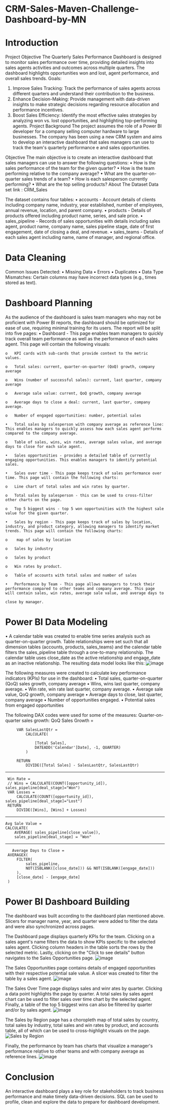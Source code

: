 # CRM-Sales-Maven-Challenge-Dashboard-by-MN 
# Introduction

Project Objective
The Quarterly Sales Performance Dashboard is designed to monitor sales performance over time, providing detailed insights into sales agents activities and outcomes across multiple quarters. The dashboard highlights opportunities won and lost, agent performance, and overall sales trends.
Goals:
1.	Improve Sales Tracking: Track the performance of sales agents across different quarters and understand their contribution to the business.
2.	Enhance Decision-Making: Provide management with data-driven insights to make strategic decisions regarding resource allocation and performance incentives.
3.	Boost Sales Efficiency: Identify the most effective sales strategies by analyzing won vs. lost opportunities, and highlighting top-performing agents.
Project Background
The project assumes the role of a Power BI developer for a company selling computer hardware to large businesses. The company has been using a new CRM system and aims to develop an interactive dashboard that sales managers can use to track the team's quarterly performance e and sales opportunities.

Objective
The main objective is to create an interactive dashboard that sales managers can use to answer the following questions:
•	How is the sales performance of the team for the given quarter?
•	How is the team performing relative to the company average?
•	What are the quarter-on-quarter sales trends of a team?
•	How is each salesperson currently performing?
•	What are the top selling products?
About The Dataset
Data set link : CRM_Sales
 
The dataset contains four tables:
•	accounts - Account details of clients including company name, industry, year established, number of employees, annual revenue, location, and parent company.
•	products - Details of products offered including product name, series, and sale price.
•	sales_pipeline - Records of sales opportunities with details including sales agent, product name, company name, sales pipeline stage, date of first engagement, date of closing a deal, and revenue.
•	sales_teams - Details of each sales agent including name, name of manager, and regional office.
# Data Cleaning 
Common Issues Detected:
  •	Missing Data
  •	Errors
  •	Duplicates
  •	Data Type Mismatches: Certain columns may have incorrect data types (e.g., times stored as text).


# Dashboard Planning
As the audience of the dashboard is sales team managers who may not be proficient with Power BI reports, the dashboard should be optimized for ease of use, requiring minimal training for its users.
The report will be split into five pages:
    •	Dashboard - This page enables team managers to quickly track overall team performance as well as the performance of each sales agent. This page will contain the following visuals:
    
    o	KPI cards with sub-cards that provide context to the metric values.
    
    o	Total sales: current, quarter-on-quarter (QoQ) growth, company average
    
    o	Wins (number of successful sales): current, last quarter, company average
    
    o	Average sale value: current, QoQ growth, company average
    
    o	Average days to close a deal: current, last quarter, company average.
    
    o	Number of engaged opportunities: number, potential sales
    
    •	Total sales by salesperson with company average as reference line: This enables managers to quickly assess how each sales agent performs compared to the company average.
    
    o	Table of sales, wins, win rates, average sales value, and average days to close for each sale agent.
    
    •	Sales opportunities - provides a detailed table of currently engaging opportunities. This enables managers to identify potential sales.
    
    •	Sales over time - This page keeps track of sales performance over time. This page will contain the following charts:
    
    o	Line chart of total sales and win rates by quarter.
    
    o	Total sales by salesperson - this can be used to cross-filter other charts on the page.
    
    o	Top 5 biggest wins - top 5 won opportunities with the highest sale value for the given quarter.
    
    •	Sales by region - This page keeps track of sales by location, industry, and product category, allowing managers to identify market trends. This page will contain the following charts:
    
    o	 map of sales by location
    
    o	Sales by industry
    
    o	Sales by product
    
    o	Win rates by product.
    
    o	Table of accounts with total sales and number of sales
    
    •	Performance by Team - This page allows managers to track their performance compared to other teams and company average. This page will contain sales, win rates, average sale value, and average days to 
    
    close by manager.
# Power BI Data Modeling
•	A calendar table was created to enable time series analysis such as quarter-on-quarter growth. Table relationships were set such that all dimension tables (accounts, products, sales_teams) and the calendar table filters the sales_pipeline table through a one-to-many relationship. The calendar table uses close_date as the active relationship and engage_date as an inactive relationship. The resulting data model looks like this:
![image](https://github.com/user-attachments/assets/5fa3a2dd-a366-4621-80f4-ef72571e78d4)

 
The following measures were created to calculate key performance indicators (KPIs) for use in the dashboard:
•	Total sales, quarter-on-quarter (QoQ) sales growth, company average
•	Wins, wins last quarter, company average.
•	Win rate, win rate last quarter, company average.
•	Average sale value, QoQ growth, company average
•	Average days to close, last quarter, company average
•	Number of opportunities engaged.
•	Potential sales from engaged opportunities

The following DAX codes were used for some of the measures:
Quarter-on-quarter sales growth:
         QoQ Sales Growth =
         
         VAR SalesLastQtr =
             CALCULATE(
             
                 [Total Sales],
                 DATEADD('Calendar'[Date], -1, QUARTER)
             )
             
         RETURN
             DIVIDE([Total Sales] - SalesLastQtr, SalesLastQtr)


------
     Win Rate =
     // Wins = CALCULATE(COUNT([opportunity_id]), sales_pipeline[deal_stage]="Won")
     VAR Losses =
         CALCULATE(COUNT([opportunity_id]), sales_pipeline[deal_stage]="Lost")
     RETURN
         DIVIDE([Wins], [Wins] + Losses)
----
    Avg Sale Value = 
    CALCULATE(
        AVERAGE( sales_pipeline[close_value]),
        sales_pipeline[deal_stage] = "Won"
        
  ------
       Average Days to Close = 
     AVERAGEX(
         FILTER(
             sales_pipeline,
             NOT(ISBLANK([close_date])) && NOT(ISBLANK([engage_date]))
         ),
         [close_date] - [engage_date]
     )


        



# Power BI Dashboard Building
The dashboard was built according to the dashboard plan mentioned above. Slicers for manager name, year, and quarter were added to filter the data and were also synchronized across pages.

The Dashboard page displays quarterly KPIs for the team. Clicking on a sales agent's name filters the data to show KPIs specific to the selected sales agent. Clicking column headers in the table sorts the rows by the selected metric. Lastly, clicking on the "Click to see details" button navigates to the Sales Opportunities page. 
![image](https://github.com/user-attachments/assets/5c530abf-6a24-492c-95ca-7d8fb00a1174)

The Sales Opportunities page contains details of engaged opportunities with their respective potential sale value. A slicer was created to filter the table by a sales agent.
![image](https://github.com/user-attachments/assets/84bb58b4-399b-4066-b9fd-8c37fc7f4954)

The Sales Over Time page displays sales and winr ates by quarter. Clicking a data point highlights the page by quarter. A total sales by sales agent chart can be used to filter sales over time chart by the selected agent. Finally, a table of the top 5 biggest wins can also be filtered by quarter and/or by sales agent.
![image](https://github.com/user-attachments/assets/58092354-176c-48a2-b208-9671a4757181)

 
The Sales by Region page has a choropleth map of total sales by country, total sales by industry, total sales and win rates by product, and accounts table, all of which can be used to cross-highlight visuals on the page.
![Sales by Region](https://github.com/user-attachments/assets/b1fd2615-ff29-4287-bc72-af7d6d00b785)


 
Finally, the performance by team has charts that visualize a manager's performance relative to other teams and with company average as reference lines.
![image](https://github.com/user-attachments/assets/050abe58-583e-4fe8-9546-56dad0814ecb)

# Conclusion
An interactive dashboard plays a key role for stakeholders to track business performance and make timely data-driven decisions. SQL can be used to profile, clean and explore the data to prepare for dashboard development.

